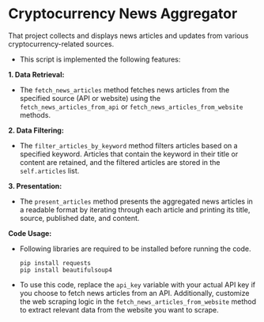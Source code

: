 # Cryptocurrency News Aggregator
That project collects and displays news articles and updates from various cryptocurrency-related sources.

 - This script is implemented the following features:

__1. Data Retrieval:__

 - The ```fetch_news_articles``` method fetches news articles from the specified source (API or website) using the ```fetch_news_articles_from_api``` or ```fetch_news_articles_from_website``` methods.
   
__2. Data Filtering:__

 - The ```filter_articles_by_keyword``` method filters articles based on a specified keyword. Articles that contain the keyword in their title or content are retained, and the filtered articles are stored in the ```self.articles``` list.

__3. Presentation:__

 - The ```present_articles``` method presents the aggregated news articles in a readable format by iterating through each article and printing its title, source, published date, and content.

__Code Usage:__

- Following libraries are required to be installed before running the code.
  ```
  pip install requests
  pip install beautifulsoup4
  ```
- To use this code, replace the ```api_key``` variable with your actual API key if you choose to fetch news articles from an API. Additionally, customize the web scraping logic in the ```fetch_news_articles_from_website``` method to extract relevant data from the website you want to scrape.


   
